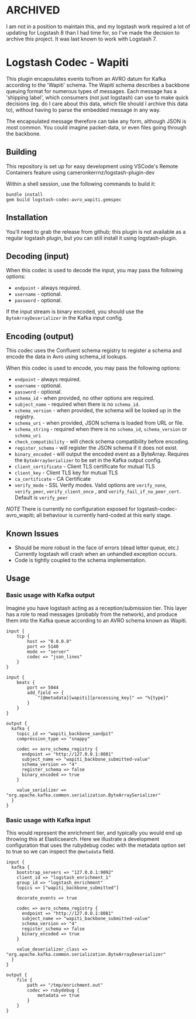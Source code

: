 # ARCHIVED
I am not in a position to maintain this, and my logstash work required a lot of updating for Logstash 8 than I had time for, so I've made the decision to archive this project. It was last known to work with Logstash 7.

# Logstash Codec - Wapiti

This plugin encapsulates events to/from an AVRO datum for Kafka
according to the 'Wapiti' schema. The Wapiti schema describes
a backbone queuing format for numerous types of messages. Each
message has a 'shipping label', which consumers (not just logstash)
can use to make quick decisions (eg. do I care about this data,
which file should I archive this data to), without having to parse
the embedded message in any way.

The encapsulated message therefore can take any form, although JSON is
most common. You could imagine packet-data, or even files going through
the backbone.

## Building

This repository is set up for easy development using VSCode's Remote
Containers feature using cameronkerrnz/logstash-plugin-dev

Within a shell session, use the following commands to build it:

```
bundle install
gem build logstash-codec-avro_wapiti.gemspec
```

## Installation

You'll need to grab the release from github; this plugin is not
available as a regular logstash plugin, but you can still install
it using logstash-plugin.

##  Decoding (input)

When this codec is used to decode the input, you may pass the following options:
- ``endpoint`` - always required.
- ``username`` - optional.
- ``password`` - optional.

If the input stream is binary encoded, you should use the ``ByteArrayDeserializer``
in the Kafka input config.

## Encoding (output)

This codec uses the Confluent schema registry to register a schema and
encode the data in Avro using schema_id lookups.

When this codec is used to encode, you may pass the following options:
- ``endpoint`` - always required.
- ``username`` - optional.
- ``password`` - optional.
- ``schema_id`` - when provided, no other options are required.
- ``subject_name`` - required when there is no ``schema_id``.
- ``schema_version`` - when provided, the schema will be looked up in the registry.
- ``schema_uri`` - when provided, JSON schema is loaded from URL or file.
- ``schema_string`` - required when there is no ``schema_id``, ``schema_version`` or ``schema_uri``
- ``check_compatibility`` - will check schema compatibility before encoding.
- ``register_schema`` - will register the JSON schema if it does not exist.
- ``binary_encoded`` - will output the encoded event as a ByteArray.
  Requires the ``ByteArraySerializer`` to be set in the Kafka output config.
- ``client_certificate`` -  Client TLS certificate for mutual TLS
- ``client_key`` -  Client TLS key for mutual TLS
- ``ca_certificate`` -  CA Certificate
- ``verify_mode`` -  SSL Verify modes.  Valid options are `verify_none`, `verify_peer`,  `verify_client_once` , and `verify_fail_if_no_peer_cert`.  Default is `verify_peer`

*NOTE* There is currently no configuration exposed for logstash-codec-avro_wapiti;
all behaviour is currently hard-coded at this early stage.

## Known Issues

- Should be more robust in the face of errors (dead letter queue, etc.)
  Currently logstash will crash when an unhandled exception occurs.
- Code is tightly coupled to the schema implementation.

## Usage

### Basic usage with Kafka output

Imagine you have logstash acting as a reception/submission tier. This
layer has a role to read messages (probably from the network), and produce
them into the Kafka queue according to an AVRO schema known as Wapiti.

```
input {
    tcp {
        host => "0.0.0.0"
        port => 5140
        mode => "server"
        codec => "json_lines"
    }
}

input {
    beats {
        port => 5044
        add_field => {
            "[@metadata][wapiti][processing_key]" => "%{type}"
        }
    }
}

output {
  kafka {
    topic_id => "wapiti_backbone_sandpit"
    compression_type => "snappy"

    codec => avro_schema_registry {
      endpoint => "http://127.0.0.1:8081"
      subject_name => "wapiti_backbone_submitted-value"
      schema_version => "4"
      register_schema => false
      binary_encoded => true
    }

    value_serializer => "org.apache.kafka.common.serialization.ByteArraySerializer"
  }
}
```

### Basic usage with Kafka input

This would represent the enrichment tier, and typically you would end up
throwing this at Elasticsearch. Here we illustrate a development configuration
that uses the rubydebug codec with the metadata option set to true so we can
inspect the `@metadata` field.

```
input {
  kafka {
    bootstrap_servers => "127.0.0.1:9092"
    client_id => "logstash_enrichment_1"
    group_id => "logstash_enrichment"
    topics => ["wapiti_backbone_submitted"]

    decorate_events => true

    codec => avro_schema_registry {
      endpoint => "http://127.0.0.1:8081"
      subject_name => "wapiti_backbone_submitted-value"
      schema_version => "4"
      register_schema => false
      binary_encoded => true
    }

    value_deserializer_class => "org.apache.kafka.common.serialization.ByteArrayDeserializer"
  }
}

output {
    file {
        path => "/tmp/enrichment.out"
        codec => rubydebug {
            metadata => true
        }
    }
}
```
